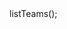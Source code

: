 <?php

use Appwrite\Client;
use Appwrite\Services\Teams;

$client = new Client();

$client
    setProject('')
    setKey('')
;

$teams = new Teams($client);

$result = $teams->listTeams();